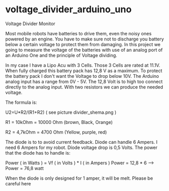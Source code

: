 voltage_divider_arduino_uno
===========================

Voltage Divider Monitor

Most mobile robots have batteries to drive them, even the noisy ones powered by an engine. You have to make sure not to discharge you battery below a certain voltage to protect them from damaging. In this project we going to measure the voltage of the batteries with use of an analog port of an Arduino One and the principle of Voltage dividing.

In my case I have a Lipo Acu with 3 Cells. Those 3 Cells are rated at 11.1V. When fully charged this battery pack has 12,8 V as a maximum.
To protect the battery pack I don't want the Voltage to drop below 10V. The Arduino analog input has a range from 0V - 5V. The 12,8 Volt is to high too connect directly to the analog input. 
With two resistors we can produce the needed voltage.

The formula is:

U2=U*R2/(R1+R2) ( see picture divider_shema.png )

R1 = 10kOhm = 10000 Ohm (brown, Black, Orange)

R2 = 4,7kOhm = 4700 Ohm (Yellow, purple, red)

The diode is to to avoid current feedback. Diode can handle 6 Ampers. I need 6 Ampers for my robot.
Díode voltage drop is 0,5 Volts. The power that the diode has to handle is:

Power ( in Watts ) = Vf ( in Volts ) * I ( in Ampers )
Power = 12,8 * 6 --> Power = 76,8 watt

When the diode is only designed for 1 amper, it will be melt. Please be careful here

